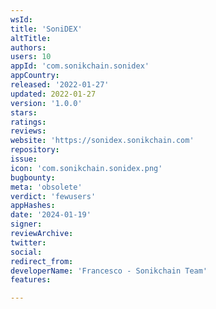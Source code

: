 ```yaml
---
wsId: 
title: 'SoniDEX'
altTitle: 
authors: 
users: 10
appId: 'com.sonikchain.sonidex'
appCountry: 
released: '2022-01-27'
updated: 2022-01-27
version: '1.0.0'
stars: 
ratings: 
reviews: 
website: 'https://sonidex.sonikchain.com'
repository: 
issue: 
icon: 'com.sonikchain.sonidex.png'
bugbounty: 
meta: 'obsolete'
verdict: 'fewusers'
appHashes: 
date: '2024-01-19'
signer: 
reviewArchive: 
twitter: 
social: 
redirect_from: 
developerName: 'Francesco - Sonikchain Team'
features: 

---
```


